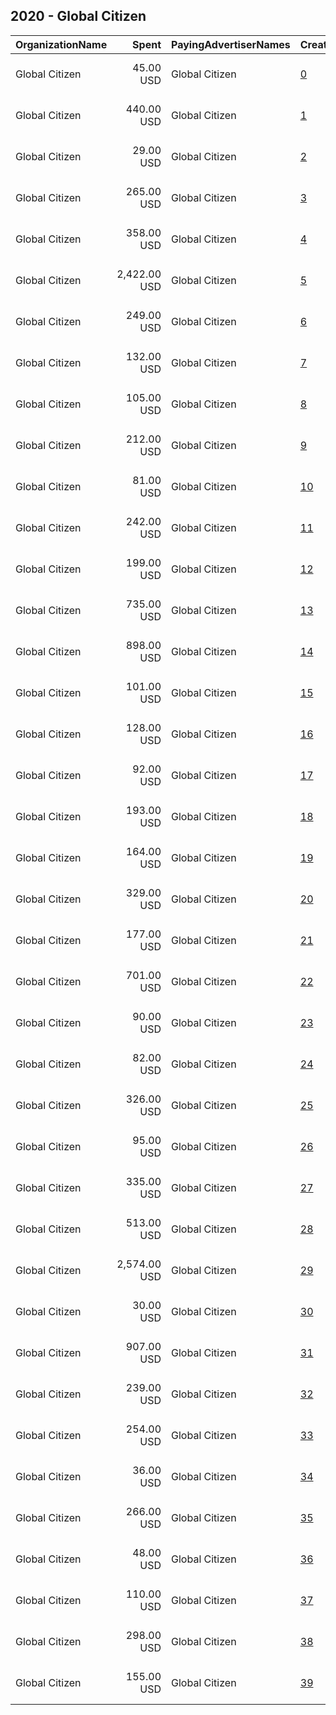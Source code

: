 ## 2020 - Global Citizen 
|OrganizationName|Spent|PayingAdvertiserNames|CreativeUrls|Impressions|Genders|AgeBrackets|CountryCodes|BillingAddresses|CandidateBallotInformation|
|:---|---:|:---|:---|---:|:---|:---|:---|:---|:---|
|Global Citizen|45.00 USD|Global Citizen|[0](https://www.snap.com/political-ads/asset/5b20dad22b0a8b8ccdcb72b57730f2861e0677efcb869f208d92af15aba8013e?mediaType=mp4)|11,980||18-30|united states|"594 Broadway Suit 207,New York,10012,US"|Just Vote|
|Global Citizen|440.00 USD|Global Citizen|[1](https://www.snap.com/political-ads/asset/a2604cb69fe9a84735b7470b3f720ed8ba40337a2de75e345eeaca4f01d862ad?mediaType=mp4)|25,591||18-35|united states|"594 Broadway Suit 207,New York,10012,US"|Just Vote|
|Global Citizen|29.00 USD|Global Citizen|[2](https://www.snap.com/political-ads/asset/fe97441bd2698e9d149ac071844d479ac7c511954b396194084d1ac204119fbf?mediaType=mp4)|6,818||18-30|united states|"594 Broadway Suit 207,New York,10012,US"|Just Vote|
|Global Citizen|265.00 USD|Global Citizen|[3](https://www.snap.com/political-ads/asset/5b20dad22b0a8b8ccdcb72b57730f2861e0677efcb869f208d92af15aba8013e?mediaType=mp4)|89,584||18-30|united states|"594 Broadway Suit 207,New York,10012,US"|Just Vote|
|Global Citizen|358.00 USD|Global Citizen|[4](https://www.snap.com/political-ads/asset/c13398b241f021c8e2ba80623e3dbeb9343931bf1b3ee6ffe7ab89d9a378f640?mediaType=mp4)|73,164||18-30|united states|"594 Broadway Suit 207,New York,10012,US"|Just Vote|
|Global Citizen|2,422.00 USD|Global Citizen|[5](https://www.snap.com/political-ads/asset/fa18fba819f5fe33034fea36fb5de4a72d6a1515d4feefba13c7662c01903303?mediaType=mp4)|91,871||18-35|united states|"594 Broadway Suit 207,New York,10012,US"|Just Vote|
|Global Citizen|249.00 USD|Global Citizen|[6](https://www.snap.com/political-ads/asset/fe97441bd2698e9d149ac071844d479ac7c511954b396194084d1ac204119fbf?mediaType=mp4)|73,307||18-30|united states|"594 Broadway Suit 207,New York,10012,US"|Just Vote|
|Global Citizen|132.00 USD|Global Citizen|[7](https://www.snap.com/political-ads/asset/f5fbf46cc76e75ad7ab43fdb16f079d81a8ea5be9b11cbc1ce20c8b3f7c54a62?mediaType=mp4)|36,555||18-30|united states|"594 Broadway Suit 207,New York,10012,US"|Just Vote|
|Global Citizen|105.00 USD|Global Citizen|[8](https://www.snap.com/political-ads/asset/b21bc866c0892edcacd6c8a272d7600f479ca61ef1b63bfc45f6f3550ad79792?mediaType=mp4)|34,946||18-30|united states|"594 Broadway Suit 207,New York,10012,US"|Just Vote|
|Global Citizen|212.00 USD|Global Citizen|[9](https://www.snap.com/political-ads/asset/2b246f5e15a8d588f60bf3be65645788012afb606667cadf9059557cbfdad0b0?mediaType=mp4)|24,105||18-35|united states|"594 Broadway Suit 207,New York,10012,US"|Just Vote|
|Global Citizen|81.00 USD|Global Citizen|[10](https://www.snap.com/political-ads/asset/c2f49fdd0103ac69cd470faffb710a4ce521492f6654276ced9b324ca199302c?mediaType=mp4)|36,625||18-30|united states|"594 Broadway Suit 207,New York,10012,US"|Just Vote|
|Global Citizen|242.00 USD|Global Citizen|[11](https://www.snap.com/political-ads/asset/f5fbf46cc76e75ad7ab43fdb16f079d81a8ea5be9b11cbc1ce20c8b3f7c54a62?mediaType=mp4)|83,855||18-30|united states|"594 Broadway Suit 207,New York,10012,US"|Just Vote|
|Global Citizen|199.00 USD|Global Citizen|[12](https://www.snap.com/political-ads/asset/7a48a24cbddfc125cab1f366ccf4f5300c937f6b2221769a27cc3527550df1ab?mediaType=mp4)|69,731||18-30|united states|"594 Broadway Suit 207,New York,10012,US"|Just Vote|
|Global Citizen|735.00 USD|Global Citizen|[13](https://www.snap.com/political-ads/asset/b21bc866c0892edcacd6c8a272d7600f479ca61ef1b63bfc45f6f3550ad79792?mediaType=mp4)|175,627||18-30|united states|"594 Broadway Suit 207,New York,10012,US"|Just Vote|
|Global Citizen|898.00 USD|Global Citizen|[14](https://www.snap.com/political-ads/asset/7e94884d6e39d3dcfaaeb36eec0c1af84d819f8c7b66ef78d253bb140864e742?mediaType=mp4)|308,310||18-30|united states|"594 Broadway Suit 207,New York,10012,US"|Just Vote|
|Global Citizen|101.00 USD|Global Citizen|[15](https://www.snap.com/political-ads/asset/729f825da6d175689f594ae828c97438c512a5062f5fe5cc51d5630726c1d979?mediaType=mp4)|13,821||18-35|united states|"594 Broadway Suit 207,New York,10012,US"|Just Vote|
|Global Citizen|128.00 USD|Global Citizen|[16](https://www.snap.com/political-ads/asset/b21bc866c0892edcacd6c8a272d7600f479ca61ef1b63bfc45f6f3550ad79792?mediaType=mp4)|52,812||18-30|united states|"594 Broadway Suit 207,New York,10012,US"|Just Vote|
|Global Citizen|92.00 USD|Global Citizen|[17](https://www.snap.com/political-ads/asset/bf8ba7c020dc321a63101a8287218f5612dc329492d571e1c15c60bb870aad27?mediaType=mp4)|27,864||18-30|united states|"594 Broadway Suit 207,New York,10012,US"|Just Vote|
|Global Citizen|193.00 USD|Global Citizen|[18](https://www.snap.com/political-ads/asset/7e94884d6e39d3dcfaaeb36eec0c1af84d819f8c7b66ef78d253bb140864e742?mediaType=mp4)|55,936||18-30|united states|"594 Broadway Suit 207,New York,10012,US"|Just Vote|
|Global Citizen|164.00 USD|Global Citizen|[19](https://www.snap.com/political-ads/asset/cdef8d9350ef56989e7b8d2f110ccef985d11391d1c5ed6b1296c3c29bbbc0ce?mediaType=mp4)|46,505||18-30|united states|"594 Broadway Suit 207,New York,10012,US"|Just Vote|
|Global Citizen|329.00 USD|Global Citizen|[20](https://www.snap.com/political-ads/asset/cdef8d9350ef56989e7b8d2f110ccef985d11391d1c5ed6b1296c3c29bbbc0ce?mediaType=mp4)|111,824||18-30|united states|"594 Broadway Suit 207,New York,10012,US"|Just Vote|
|Global Citizen|177.00 USD|Global Citizen|[21](https://www.snap.com/political-ads/asset/7e94884d6e39d3dcfaaeb36eec0c1af84d819f8c7b66ef78d253bb140864e742?mediaType=mp4)|38,397||18-30|united states|"594 Broadway Suit 207,New York,10012,US"|Just Vote|
|Global Citizen|701.00 USD|Global Citizen|[22](https://www.snap.com/political-ads/asset/cdef8d9350ef56989e7b8d2f110ccef985d11391d1c5ed6b1296c3c29bbbc0ce?mediaType=mp4)|182,060||18-30|united states|"594 Broadway Suit 207,New York,10012,US"|Just Vote|
|Global Citizen|90.00 USD|Global Citizen|[23](https://www.snap.com/political-ads/asset/53b3724c3bf723dc6806977b4a8b550fca506f9e7411625b5fd8862c1695b375?mediaType=mp4)|25,385||18-35|united states|"594 Broadway Suit 207,New York,10012,US"|Just Vote|
|Global Citizen|82.00 USD|Global Citizen|[24](https://www.snap.com/political-ads/asset/7a48a24cbddfc125cab1f366ccf4f5300c937f6b2221769a27cc3527550df1ab?mediaType=mp4)|16,572||18-30|united states|"594 Broadway Suit 207,New York,10012,US"|Just Vote|
|Global Citizen|326.00 USD|Global Citizen|[25](https://www.snap.com/political-ads/asset/b2b8d1c06d1684d67b2cd9c4326872027c2f846de27c334baa52ab66f50d1155?mediaType=mp4)|41,788||18-35|united states|"594 Broadway Suit 207,New York,10012,US"|Just Vote|
|Global Citizen|95.00 USD|Global Citizen|[26](https://www.snap.com/political-ads/asset/fe97441bd2698e9d149ac071844d479ac7c511954b396194084d1ac204119fbf?mediaType=mp4)|30,201||18-30|united states|"594 Broadway Suit 207,New York,10012,US"|Just Vote|
|Global Citizen|335.00 USD|Global Citizen|[27](https://www.snap.com/political-ads/asset/7a48a24cbddfc125cab1f366ccf4f5300c937f6b2221769a27cc3527550df1ab?mediaType=mp4)|61,147||18-30|united states|"594 Broadway Suit 207,New York,10012,US"|Just Vote|
|Global Citizen|513.00 USD|Global Citizen|[28](https://www.snap.com/political-ads/asset/bf8ba7c020dc321a63101a8287218f5612dc329492d571e1c15c60bb870aad27?mediaType=mp4)|332,581||18-30|united states|"594 Broadway Suit 207,New York,10012,US"|Just Vote|
|Global Citizen|2,574.00 USD|Global Citizen|[29](https://www.snap.com/political-ads/asset/429446feef0a31d81dc38932bc9b9592308ac115371a5818676c8f5c9a5b1976?mediaType=mp4)|742,967||18-35|united states|"594 Broadway Suit 207,New York,10012,US"|Just Vote|
|Global Citizen|30.00 USD|Global Citizen|[30](https://www.snap.com/political-ads/asset/bf8ba7c020dc321a63101a8287218f5612dc329492d571e1c15c60bb870aad27?mediaType=mp4)|9,014||18-30|united states|"594 Broadway Suit 207,New York,10012,US"|Just Vote|
|Global Citizen|907.00 USD|Global Citizen|[31](https://www.snap.com/political-ads/asset/c13398b241f021c8e2ba80623e3dbeb9343931bf1b3ee6ffe7ab89d9a378f640?mediaType=mp4)|207,834||18-30|united states|"594 Broadway Suit 207,New York,10012,US"|Just Vote|
|Global Citizen|239.00 USD|Global Citizen|[32](https://www.snap.com/political-ads/asset/baf7b4656e55d5b9c0f0cad0ddd3d1c61bd8c4d6d0298f243d7be0d24b5439a3?mediaType=mp4)|22,364||18-35|united states|"594 Broadway Suit 207,New York,10012,US"|Just Vote|
|Global Citizen|254.00 USD|Global Citizen|[33](https://www.snap.com/political-ads/asset/c2f49fdd0103ac69cd470faffb710a4ce521492f6654276ced9b324ca199302c?mediaType=mp4)|80,508||18-30|united states|"594 Broadway Suit 207,New York,10012,US"|Just Vote|
|Global Citizen|36.00 USD|Global Citizen|[34](https://www.snap.com/political-ads/asset/f5fbf46cc76e75ad7ab43fdb16f079d81a8ea5be9b11cbc1ce20c8b3f7c54a62?mediaType=mp4)|7,237||18-30|united states|"594 Broadway Suit 207,New York,10012,US"|Just Vote|
|Global Citizen|266.00 USD|Global Citizen|[35](https://www.snap.com/political-ads/asset/c13398b241f021c8e2ba80623e3dbeb9343931bf1b3ee6ffe7ab89d9a378f640?mediaType=mp4)|102,302||18-30|united states|"594 Broadway Suit 207,New York,10012,US"|Just Vote|
|Global Citizen|48.00 USD|Global Citizen|[36](https://www.snap.com/political-ads/asset/c2f49fdd0103ac69cd470faffb710a4ce521492f6654276ced9b324ca199302c?mediaType=mp4)|15,332||18-30|united states|"594 Broadway Suit 207,New York,10012,US"|Just Vote|
|Global Citizen|110.00 USD|Global Citizen|[37](https://www.snap.com/political-ads/asset/f667b5997f8c62274892d1ce74fee7fef68cd6128ffc7982faf4882a77cdc907?mediaType=mp4)|29,056||18-35|united states|"594 Broadway Suit 207,New York,10012,US"|Just Vote|
|Global Citizen|298.00 USD|Global Citizen|[38](https://www.snap.com/political-ads/asset/5b20dad22b0a8b8ccdcb72b57730f2861e0677efcb869f208d92af15aba8013e?mediaType=mp4)|166,395||18-30|united states|"594 Broadway Suit 207,New York,10012,US"|Just Vote|
|Global Citizen|155.00 USD|Global Citizen|[39](https://www.snap.com/political-ads/asset/79eb141b1fed9c6bd34628eea1fd7cc5175be10b95919c2c8a0fb10c676ff62e?mediaType=mp4)|17,175||18-35|united states|"594 Broadway Suit 207,New York,10012,US"|Just Vote|
